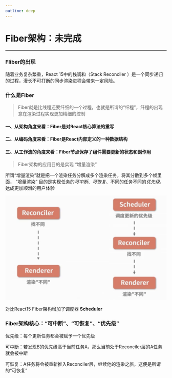 ```yaml
---
outline: deep
---
```


# Fiber架构：未完成
---
### FIiber的出现
随着业务复杂繁重，React 15中的栈调和（Stack Reconciler ）是一个同步递归的过程，漫长不可打断的同步渲染进程会带来一定风险。
### 什么是Fiber
> Fiber就是比线程还要纤细的一个过程，也就是所谓的“纤程”，纤程的出现意在渲染过程实现更加精细的控制

#### 一、从架构角度来看：Fiber是对React核心算法的重写
#### 二、从编码角度来看：Fiber是React内部定义的一种数据结构
#### 三、从工作流的角度来看：Fiber节点保存了组件需要更新的状态和副作用
> Fiber架构的应用目的是实现 “增量渲染”

所谓“增量渲染”就是把一个渲染任务分解成多个渲染任务，将其分散到多个帧里面，
“增量渲染” 目的是实现任务的*可中断*、*可恢复*、不同的任务不同的*优先级*，达成更加顺滑的用户体验

![图片](/blog/Fiber01.png)

对比React15 Fiber架构增加了调度器 **Scheduler** 
### Fiber架构核心：“可中断”、“可恢复”、“优先级”

优先级：每个更新任务都会被赋予一个优先级  

可中断：若发现B的优先级高于当前任务A，那么当前处于Reconciler层的A任务就会被中断

可恢复：A任务将会被重新推入Reconciler层，继续他的渲染之旅，这便是所谓的“可恢复”